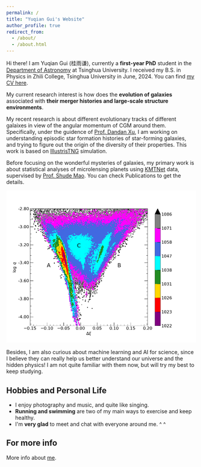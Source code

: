```yaml
---
permalink: /
title: "Yuqian Gui's Website"
author_profile: true
redirect_from: 
  - /about/
  - /about.html
---
```



Hi there! I am Yuqian Gui (桂雨谦), currently a **first-year PhD** student in the [Department of Astronomy](https://astro.tsinghua.edu.cn) at Tsinghua University. I received my B.S. in Physics in Zhili College, Tsinghua University in June, 2024. You can find [my CV here](/files/CV.pdf).

My current research interest is how does the **evolution of galaxies** associated with **their merger histories and large-scale structure environments**.

My recent research is about different evolutionary tracks of different galaixes in view of the angular momentum of CGM around them. Specifically, under the guidence of [Prof. Dandan Xu](http://i.astro.tsinghua.edu.cn/~dxu/), I am working on understanding episodic star formation histories of star-forming galaxies, and trying to figure out the origin of the diversity of their properties. This work is based on [IllustrisTNG](https://www.tng-project.org) simulation.

Before focusing on the wonderful mysteries of galaxies, my primary work is about statistical analyses of microlensing planets using [KMTNet](https://kmtnet.kasi.re.kr/kmtnet-eng/) data, supervised by [Prof. Shude Mao](http://i.astro.tsinghua.edu.cn/~smao/). You can check Publications to get the details.

![Example solutions of the microlensing events: OGLE-2017-BLG-0364](/images/ob170364-hotmcmc.png)

Besides, I am also curious about machine learning and AI for science, since I believe they can really help us better understand our universe and the hidden physics! I am not quite familiar with them now, but will try my best to keep studying.

Hobbies and Personal Life
------
<!-- ====== -->
* I enjoy photography and music, and quite like singing.
* **Running and swimming** are two of my main ways to exercise and keep healthy.
* I'm **very glad** to meet and chat with everyone around me. ^ ^

For more info
------
More info about [me](/files/CV.pdf).
